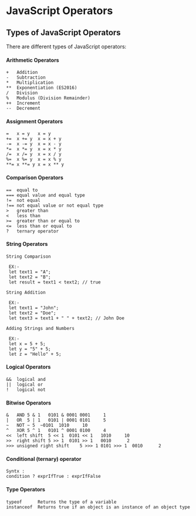 # JavaScript Operators

## Types of JavaScript Operators

There are different types of JavaScript operators:

#### Arithmetic Operators
```
+	Addition
-	Subtraction
*	Multiplication
**	Exponentiation (ES2016)
/	Division
%	Modulus (Division Remainder)
++	Increment
--	Decrement
```

#### Assignment Operators
```
=	x = y	x = y
+=	x += y	x = x + y
-=	x -= y	x = x - y
*=	x *= y	x = x * y
/=	x /= y	x = x / y
%=	x %= y	x = x % y
**=	x **= y	x = x ** y
```
####  Comparison Operators
```
==	equal to
===	equal value and equal type
!=	not equal
!==	not equal value or not equal type
>	greater than
<	less than
>=	greater than or equal to
<=	less than or equal to
?	ternary operator
```
#### String Operators
```
String Comparison

 EX:-
 let text1 = "A";
 let text2 = "B";
 let result = text1 < text2; // true

String Addition

 EX:-
 let text1 = "John";
 let text2 = "Doe";
 let text3 = text1 + " " + text2; // John Doe

Adding Strings and Numbers

 EX:-
 let x = 5 + 5;
 let y = "5" + 5;
 let z = "Hello" + 5;
```
#### Logical Operators
```
&&	logical and
||	logical or
!	logical not
```
#### Bitwise Operators
```
&	AND	5 & 1	0101 & 0001	0001	 1
|	OR	5 | 1	0101 | 0001	0101	 5
~	NOT	~ 5	 ~0101	1010	 10
^	XOR	5 ^ 1	0101 ^ 0001	0100	 4
<<	left shift	5 << 1	0101 << 1	1010	 10
>>	right shift	5 >> 1	0101 >> 1	0010	  2
>>>	unsigned right shift	5 >>> 1	0101 >>> 1	0010	  2
```

#### Conditional (ternary) operator
```
Syntx :
condition ? exprIfTrue : exprIfFalse
```

#### Type Operators
```
typeof	    Returns the type of a variable
instanceof	Returns true if an object is an instance of an object type
```
